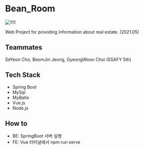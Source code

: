 # Bean_Room
![111](https://user-images.githubusercontent.com/46417206/122634338-9be79d80-d118-11eb-93fe-e1126b97a2d9.JPG)

Web Project for providing information about real estate. (2021.05)

## Teammates
SeYeon Cho, BeomJin Jeong, GyeongWoon Choi (SSAFY 5th)

## Tech Stack
- Spring Boot  
- MySql  
- MyBatis  
- Vue.js  
- Node.js

## How to
- BE: SpringBoot 서버 실행
- FE: Vue 터미널에서 npm run serve 
